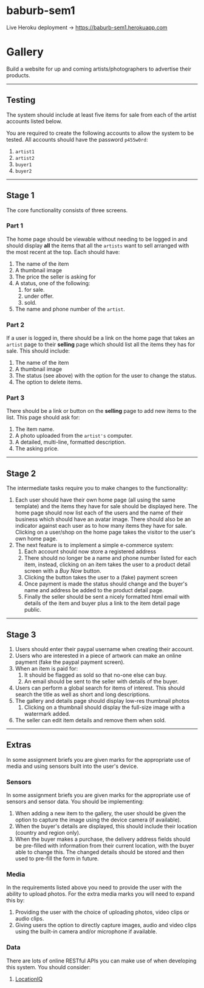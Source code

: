 # baburb-sem1

Live Heroku deployment -> https://baburb-sem1.herokuapp.com

# Gallery

Build a website for up and coming artists/photographers to advertise their products.

---

## Testing

The system should include at least five items for sale from each of the artist accounts listed below.

You are required to create the following accounts to allow the system to be tested. All accounts should have the password `p455w0rd`:

1. `artist1`
2. `artist2`
3. `buyer1`
4. `buyer2`

---

## Stage 1

The core functionality consists of three screens.

### Part 1

The home page should be viewable without needing to be logged in and should display **all** the items that all the `artists` want to sell arranged with the most recent at the top. Each should have:

1. The name of the item
2. A thumbnail image
3. The price the seller is asking for
4. A status, one of the following:
    1. for sale.
    2. under offer.
    3. sold.
5. The name and phone number of the `artist`.

### Part 2

If a user is logged in, there should be a link on the home page that takes an `artist` page to their **selling** page which should list all the items they has for sale. This should include:

1. The name of the item
2. A thumbnail image
3. The status (see above) with the option for the user to change the status.
4. The option to delete items.

### Part 3

There should be a link or button on the **selling** page to add new items to the list. This page should ask for:

1. The item name.
2. A photo uploaded from the `artist's` computer.
3. A detailed, multi-line, formatted description.
4. The asking price.

---

## Stage 2

The intermediate tasks require you to make changes to the functionality:

1. Each user should have their own home page (all using the same template) and the items they have for sale should be displayed here. The home page should now list each of the users and the name of their business which should have an avatar image. There should also be an indicator against each user as to how many items they have for sale. Clicking on a user/shop on the home page takes the visitor to the user's own home page.
2. The next feature is to implement a simple e-commerce system:
    1. Each account should now store a registered address
    2. There should no longer be a name and phone number listed for each item, instead, clicking on an item takes the user to a product detail screen with a _Buy Now_ button.
    3. Clicking the button takes the user to a (fake) payment screen
    4. Once payment is made the status should change and the buyer's name and address be added to the product detail page.
    5. Finally the seller should be sent a nicely formatted html email with details of the item and buyer plus a link to the item detail page
 public.

---

## Stage 3

1. Users should enter their paypal username when creating their account.
2. Users who are interested in a piece of artwork can make an online payment (fake the paypal payment screen).
3. When an item is paid for:
    1. It should be flagged as sold so that no-one else can buy.
    2. An email should be sent to the seller with details of the buyer.
4. Users can perform a global search for items of interest. This should search the title as well as short and long descriptions.
5. The gallery and details page should display low-res thumbnail photos
    1. Clicking on a thumbnail should display the full-size image with a watermark added.
6. The seller can edit item details and remove them when sold.

----

## Extras

In some assignment briefs you are given marks for the appropriate use of media and using sensors built into the user's device.

### Sensors

In some assignment briefs you are given marks for the appropriate use of sensors and sensor data. You should be implementing:

1. When adding a new item to the gallery, the user should be given the option to capture the image using the device camera (if available).
2. When the buyer's details are displayed, this should include their location (country and region only).
3. When the buyer makes a purchase, the delivery address fields should be pre-filled with information from their current location, with the buyer able to change this. The changed details should be stored and then used to pre-fill the form in future.

### Media

In the requirements listed above you need to provide the user with the ability to upload photos. For the extra media marks you will need to expand this by:

1. Providing the user with the choice of uploading photos, video clips or audio clips.
2. Giving users the option to directly capture images, audio and video clips using the built-in camera and/or microphone if available.

### Data

There are lots of online RESTful APIs you can make use of when developing this system. You should consider:

1. [LocationIQ](https://locationiq.com)
